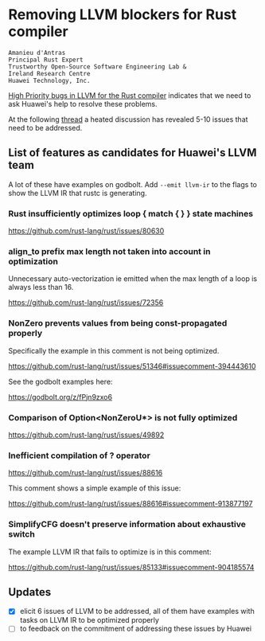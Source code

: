 # Removing LLVM blockers for Rust compiler

```
Amanieu d'Antras
Principal Rust Expert
Trustworthy Open-Source Software Engineering Lab &
Ireland Research Centre
Huawei Technology, Inc.
```
[High Priority bugs in LLVM for the Rust compiler](https://github.com/rust-lang/rust/issues?q=is%3Aopen+label%3AA-LLVM+is%3Aissue+label%3AP-high) indicates that we need to ask Huawei's help to resolve these problems. 

At the following [thread](https://zulip-archive.rust-lang.org/stream/187780-t-compiler/wg-llvm/topic/Huawei's.20LLVM.20team.html) a heated discussion has revealed 5-10 issues that need to be addressed. 

## List of features as candidates for Huawei's LLVM team

A lot of these have examples on godbolt. Add `--emit llvm-ir` to the flags to
show the LLVM IR that rustc is generating.

### Rust insufficiently optimizes loop { match { } } state machines

https://github.com/rust-lang/rust/issues/80630

### align_to prefix max length not taken into account in optimization

Unnecessary auto-vectorization ie emitted when the max length of a loop is always less than 16.

https://github.com/rust-lang/rust/issues/72356

### NonZero prevents values from being const-propagated properly

Specifically the example in this comment is not being optimized.

https://github.com/rust-lang/rust/issues/51346#issuecomment-394443610

See the godbolt examples here:

https://godbolt.org/z/fPjn9zxo6

### Comparison of Option<NonZeroU*> is not fully optimized

https://github.com/rust-lang/rust/issues/49892

### Inefficient compilation of ? operator

https://github.com/rust-lang/rust/issues/88616

This comment shows a simple example of this issue:

https://github.com/rust-lang/rust/issues/88616#issuecomment-913877197

### SimplifyCFG doesn't preserve information about exhaustive switch 

The example LLVM IR that fails to optimize is in this comment:

https://github.com/rust-lang/rust/issues/85133#issuecomment-904185574


## Updates

- [x] elicit 6 issues of LLVM to be addressed, all of them have examples with tasks on LLVM IR to be optimized properly
- [ ] to feedback on the commitment of addressing these issues by Huawei
